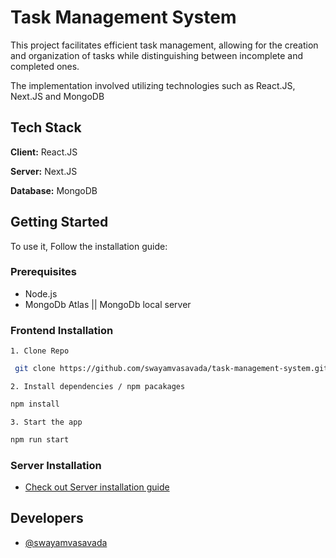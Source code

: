 # Task Management System

This project facilitates efficient task management, allowing for the creation and organization of tasks while distinguishing between incomplete and completed ones. 

The implementation involved utilizing technologies such as React.JS, Next.JS and MongoDB


## Tech Stack

**Client:** React.JS

**Server:** Next.JS

**Database:** MongoDB


## Getting Started

To use it, Follow the installation guide:

### Prerequisites

- Node.js
- MongoDb Atlas || MongoDb local server

### Frontend Installation

    1. Clone Repo
```sh
 git clone https://github.com/swayamvasavada/task-management-system.git 
```

    2. Install dependencies / npm pacakages
```sh
npm install
```

    3. Start the app
```sh
npm run start
```


### Server Installation 

- [Check out Server installation guide](https://github.com/swayamvasavada/task-management-backend.git)
## Developers

- [@swayamvasavada](https://www.github.com/swayamvasavada)
